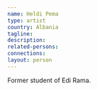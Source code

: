 ```yaml
---
name: Heldi Pema
type: artist
country: Albania
tagline:
description:
related-persons:
connections:
layout: person
---
```

Former student of Edi Rama.
